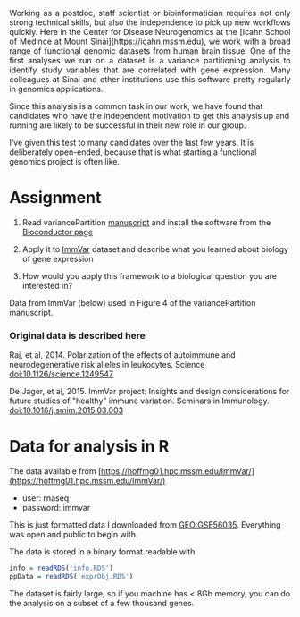 <p align="justify"> 
Working as a postdoc, staff scientist or bioinformatician requires not only strong technical skills, but also the independence to pick up new workflows quickly.  Here in the Center for Disease Neurogenomics at the [Icahn School of Medince at Mount Sinai](https://icahn.mssm.edu), we work with a broad range of functional genomic datasets from human brain tissue.  One of the first analyses we run on a dataset is a variance partitioning analysis to identify study variables that are correlated with gene expression.  Many colleagues at Sinai and other institutions use this software pretty regularly in genomics applications.        

Since this analysis is a common task in our work, we have found that candidates who have the independent motivation to get this analysis up and running are likely to be successful in their new role in our group.  

I’ve given this test to many candidates over the last few years. It is deliberately open-ended, because that is what starting a functional genomics project is often like.  
</p>

# Assignment 
1) Read variancePartition [manuscript](https://bmcbioinformatics.biomedcentral.com/articles/10.1186/s12859-016-1323-z) and install the software from the [Bioconductor page](http://bioconductor.org/packages/variancePartition/) 
 
2) Apply it to [ImmVar](10.1126/science.1249547) dataset and describe what you learned about biology of gene expression
    
3) How would you apply this framework to a biological question you are interested in?
 

Data from ImmVar (below) used in Figure 4 of the variancePartition manuscript.

### Original data is described here
Raj, et al, 2014. Polarization of the effects of autoimmune and neurodegenerative risk alleles in leukocytes. Science [doi:10.1126/science.1249547](https://pubmed.ncbi.nlm.nih.gov/24786080/)

De Jager, et al, 2015. ImmVar project: Insights and design considerations for future studies of "healthy" immune variation. Seminars in Immunology.   
    [doi:10.1016/j.smim.2015.03.003](https://pubmed.ncbi.nlm.nih.gov/25819567)
 
# Data for analysis in R
The data available from [https://hoffmg01.hpc.mssm.edu/ImmVar/](https://hoffmg01.hpc.mssm.edu/ImmVar/)

* user: rnaseq
* password: immvar
 
This is just formatted data I downloaded from [GEO:GSE56035](https://www.ncbi.nlm.nih.gov/geo/query/acc.cgi?acc=GSE56035). Everything was open and public to begin with.

The data is stored in a binary format readable with

```r
info = readRDS('info.RDS')
ppData = readRDS('exprObj.RDS')
```

The dataset is fairly large, so if you machine has < 8Gb memory, you can do the analysis on a subset of a few thousand genes.
















